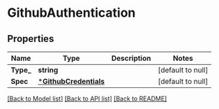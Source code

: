 # GithubAuthentication

## Properties
Name | Type | Description | Notes
------------ | ------------- | ------------- | -------------
**Type_** | **string** |  | [default to null]
**Spec** | [***GithubCredentials**](GithubCredentials.md) |  | [default to null]

[[Back to Model list]](../README.md#documentation-for-models) [[Back to API list]](../README.md#documentation-for-api-endpoints) [[Back to README]](../README.md)

